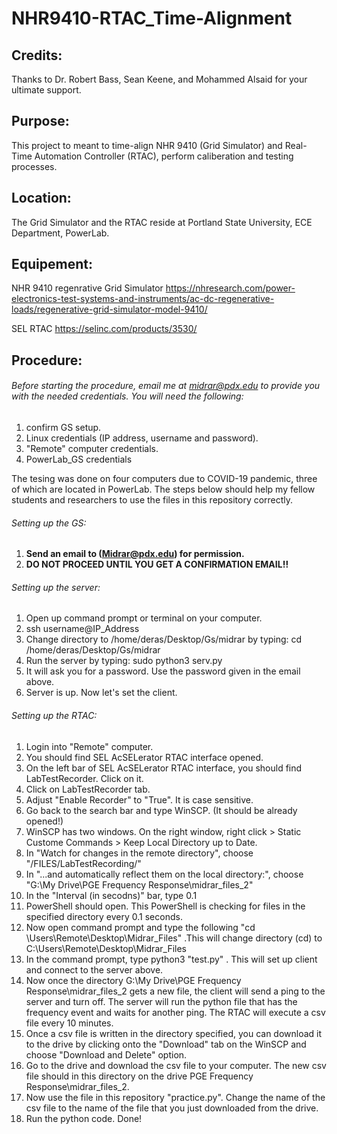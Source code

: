# NHR9410-RTAC_Time-Alignment

## Credits:

Thanks to Dr. Robert Bass, Sean Keene, and Mohammed Alsaid for your ultimate support.

## Purpose:

This project to meant to time-align NHR 9410 (Grid Simulator) and Real-Time Automation Controller (RTAC), perform caliberation and testing processes.

## Location:

The Grid Simulator and the RTAC reside at Portland State University, ECE Department, PowerLab. 

## Equipement:

NHR 9410 regenrative Grid Simulator https://nhresearch.com/power-electronics-test-systems-and-instruments/ac-dc-regenerative-loads/regenerative-grid-simulator-model-9410/

SEL RTAC https://selinc.com/products/3530/

## Procedure:

###### Before starting the procedure, email me at midrar@pdx.edu to provide you with the needed credentials. You will need the following:

1. confirm GS setup.
2. Linux credentials (IP address, username and password).
3. "Remote" computer credentials.
4. PowerLab_GS credentials

The tesing was done on four computers due to COVID-19 pandemic, three of which are located in PowerLab. The steps below should help my fellow students and researchers to use the files in this repository correctly.

###### Setting up the GS:
1. **Send an email to (Midrar@pdx.edu) for permission.**
2. **DO NOT PROCEED UNTIL YOU GET A CONFIRMATION EMAIL!!**
###### Setting up the server:
1. Open up command prompt or terminal on your computer.
2. ssh username@IP_Address
3. Change directory to /home/deras/Desktop/Gs/midrar by typing: cd /home/deras/Desktop/Gs/midrar
4. Run the server by typing: sudo python3 serv.py
5. It will ask you for a password. Use the password given in the email above.
6. Server is up. Now let's set the client.
###### Setting up the RTAC:
1. Login into "Remote" computer.
2. You should find SEL AcSELerator RTAC interface opened.
3. On the left bar of SEL AcSELerator RTAC interface, you should find LabTestRecorder. Click on it.
4. Click on LabTestRecorder tab.
5. Adjust "Enable Recorder" to "True". It is case sensitive.
6. Go back to the search bar and type WinSCP. (It should be already opened!)
7. WinSCP has two windows. On the right window, right click > Static Custome Commands > Keep Local Directory up to Date.
8. In "Watch for changes in the remote directory", choose "/FILES/LabTestRecording/"
9. In "...and automatically reflect them on the local directory:", choose "G:\My Drive\PGE Frequency Response\midrar_files_2"
10. In the "Interval (in secodns)" bar, type 0.1
11. PowerShell should open. This PowerShell is checking for files in the specified directory every 0.1 seconds.
12. Now open command prompt and type the following "cd \Users\Remote\Desktop\Midrar_Files" .This will change directory (cd) to C:\Users\Remote\Desktop\Midrar_Files
13. In the command prompt, type python3 "test.py" . This will set up client and connect to the server above.
14. Now once the directory G:\My Drive\PGE Frequency Response\midrar_files_2 gets a new file, the client will send a ping to the server and turn off. The server will run the python file that has the frequency event and waits for another ping. The RTAC will execute a csv file every 10 minutes.
15. Once a csv file is written in the directory specified, you can download it to the drive by clicking onto the "Download" tab on the WinSCP and choose "Download and Delete" option.
16. Go to the drive and download the csv file to your computer. The new csv file should in this directory on the drive PGE Frequency Response\midrar_files_2.
17. Now use the file in this repository "practice.py". Change the name of the csv file to the name of the file that you just downloaded from the drive.
18. Run the python code. Done!
